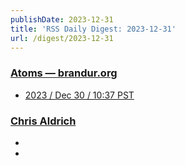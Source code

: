 ```yaml
---
publishDate: 2023-12-31
title: 'RSS Daily Digest: 2023-12-31'
url: /digest/2023-12-31
---
```


### [Atoms  — brandur.org](https://brandur.org/)

  * [2023 / Dec 30 / 10:37 PST](https://brandur.org/atoms/gqc7ekk)
  
### [Chris Aldrich](https://boffosocko.com/)

  * [](https://boffosocko.com/2023/12/30/55820595/)
  * [](https://boffosocko.com/2023/12/30/card-index-expenses-2023/)
  
